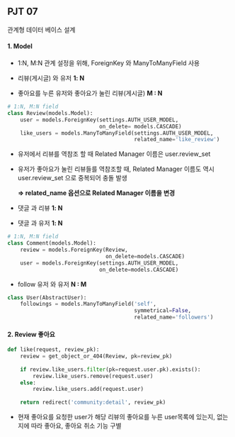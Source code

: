 ## PJT 07

관계형 데이터 베이스 설계



#### 1. Model

- 1:N, M:N 관계 설정을 위해, ForeignKey 와 ManyToManyField 사용

- 리뷰(게시글) 와 유저  **1: N** 
- 좋아요를 누른 유저와 좋아요가 눌린 리뷰(게시글) **M : N**

```python
# 1:N, M:N field 
class Review(models.Model):
    user = models.ForeignKey(settings.AUTH_USER_MODEL,
                             on_delete= models.CASCADE)
    like_users = models.ManyToManyField(settings.AUTH_USER_MODEL, 
                                        related_name='like_review')
```

- 유저에서 리뷰를 역참조 할 때 Related Manager 이름은 user.review_set

- 유저가 좋아요가 눌린 리뷰들를 역참조할 때, Related Manager 이름도 역시 user.review_set 으로 중복되어 충돌 발생

  **=> related_name 옵션으로 Related Manager 이름을 변경**

  

- 댓글 과 리뷰  **1: N**

- 댓글 과 유저 **1: N**

```python
# 1:N, M:N field 
class Comment(models.Model):
    review = models.ForeignKey(Review, 
                               on_delete=models.CASCADE)
    user = models.ForeignKey(settings.AUTH_USER_MODEL, 
                             on_delete=models.CASCADE)
```



- follow 유저 와 유저 **N : M**

```python
class User(AbstractUser):
    followings = models.ManyToManyField('self', 
                                        symmetrical=False, 
                                        related_name='followers')
```



#### 2. Review 좋아요

```python
def like(request, review_pk):
    review = get_object_or_404(Review, pk=review_pk)
    
    if review.like_users.filter(pk=request.user.pk).exists():
        review.like_users.remove(request.user)
    else:
        review.like_users.add(request.user)
        
    return redirect('community:detail', review_pk)
```

- 현재 좋아요를 요청한 user가 해당 리뷰의 좋아요를 누른 user목록에 있는지, 없는지에 따라 좋아요, 좋아요 취소 기능 구별

